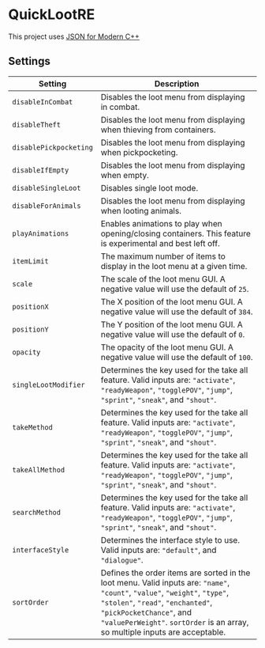 # QuickLootRE

This project uses [JSON for Modern C++](https://github.com/nlohmann/json)

## Settings
Setting | Description
--- | ---
`disableInCombat` | Disables the loot menu from displaying in combat.
`disableTheft` | Disables the loot menu from displaying when thieving from containers.
`disablePickpocketing` | Disables the loot menu from displaying when pickpocketing.
`disableIfEmpty` | Disables the loot menu from displaying when empty.
`disableSingleLoot` | Disables single loot mode.
`disableForAnimals` | Disables the loot menu from displaying when looting animals.
`playAnimations` | Enables animations to play when opening/closing containers. This feature is experimental and best left off.
`itemLimit` | The maximum number of items to display in the loot menu at a given time.
`scale` | The scale of the loot menu GUI. A negative value will use the default of `25`.
`positionX` | The X position of the loot menu GUI. A negative value will use the default of `384`.
`positionY` | The Y position of the loot menu GUI. A negative value will use the default of `0`.
`opacity` | The opacity of the loot menu GUI. A negative value will use the default of `100`.
`singleLootModifier` | Determines the key used for the take all feature. Valid inputs are: `"activate"`, `"readyWeapon"`, `"togglePOV"`, `"jump"`, `"sprint"`, `"sneak"`, and `"shout"`.
`takeMethod` | Determines the key used for the take all feature. Valid inputs are: `"activate"`, `"readyWeapon"`, `"togglePOV"`, `"jump"`, `"sprint"`, `"sneak"`, and `"shout"`.
`takeAllMethod` | Determines the key used for the take all feature. Valid inputs are: `"activate"`, `"readyWeapon"`, `"togglePOV"`, `"jump"`, `"sprint"`, `"sneak"`, and `"shout"`.
`searchMethod` | Determines the key used for the take all feature. Valid inputs are: `"activate"`, `"readyWeapon"`, `"togglePOV"`, `"jump"`, `"sprint"`, `"sneak"`, and `"shout"`.
`interfaceStyle` | Determines the interface style to use. Valid inputs are: `"default"`, and `"dialogue"`.
`sortOrder` | Defines the order items are sorted in the loot menu. Valid inputs are: `"name"`, `"count"`, `"value"`, `"weight"`, `"type"`, `"stolen"`, `"read"`, `"enchanted"`, `"pickPocketChance"`, and `"valuePerWeight"`. `sortOrder` is an array, so multiple inputs are acceptable.